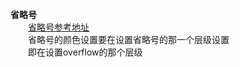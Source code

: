 **省略号**</br>
　　[省略号参考地址](https://www.cnblogs.com/foolishnoob/p/5590235.html)</br>
　　省略号的颜色设置要在设置省略号的那一个层级设置</br>
　　即在设置overflow的那个层级</br>